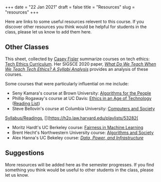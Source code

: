 +++
date = "22 Jan 2021"
draft = false
title = "Resources"
slug = "resources"
+++

Here are links to some useful resources relevent to this course. If
you discover other resources you think would be helpful for students
in the class, please let us know to add them here.


## Other Classes

This sheet, collected by [Casey
Fisler](https://cfiesler.medium.com/tech-ethics-curricula-a-collection-of-syllabi-3eedfb76be18)
summarize courses on tech ethics: [Tech Ethics
Curriculum](https://docs.google.com/spreadsheets/d/1jWIrA8jHz5fYAW4h9CkUD8gKS5V98PDJDymRf8d9vKI/edit#gid=0). Her
SIGSCE 2020 paper, [_What Do We Teach When We Teach Tech Ethics? A
Syllabi
Analysis_](https://cmci.colorado.edu/~cafi5706/SIGCSE2020_EthicsSyllabi.pdf)
provides an analysis of these courses.

Some courses that were particularly influential on me include:

- Seny Kamara's course at Brown University: [Algorithms for the People](http://cs.brown.edu/~seny/2952v/) 
- Phillip Rogaway's course at UC Davis: [Ethics in an Age of Technology](https://www.cs.ucdavis.edu/~rogaway/classes/188/fall19/) ([Reading List](https://www.cs.ucdavis.edu/~rogaway/classes/188/materials/reader.html))
- Steve Bellovin's course at Columbia University: [Computers and Society](https://www.cs.columbia.edu/~smb/classes/s18/lectures.html)

[Syllabus/Readings](https://dam-prod.media.mit.edu/x/2018/07/30/Syllabus%20Ethics%20and%20Governance%20of%20AI%20.pdf), [](https://h2o.law.harvard.edu/playlists/53282(

- Moritz Hardt's UC Berkeley course: [Fairness in Machine Learning](https://fairmlclass.github.io/)
- Brent Hecht's Northwestern University course: [Algorithms and Society](https://www.psacomputing.org/algsoc/schedule/)
- Alex Hanna's UC Bekeley course: [_Data, Power, and Infrastructure_](https://docs.google.com/document/d/1RRt_J6rjjadaErDkIY3jhkwISLrbh_ovamj0TMdVd2I/edit)


## Suggestions

More resources will be added here as the semester progresses. If you
find something you think would be useful to other students in the
class, please let us know.


